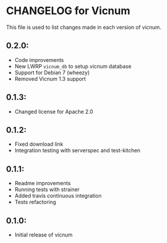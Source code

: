 # CHANGELOG for Vicnum

This file is used to list changes made in each version of vicnum.

## 0.2.0:

* Code improvements
* New LWRP `vicnum_db` to setup vicnum database
* Support for Debian 7 (wheezy)
* Removed Vicnum 1.3 support

## 0.1.3:

* Changed license for Apache 2.0

## 0.1.2:

* Fixed download link
* Integration testing with serverspec and test-kitchen

## 0.1.1:

* Readme improvements
* Running tests with strainer
* Added travis continuous integration
* Tests refactoring

## 0.1.0:

* Initial release of vicnum

